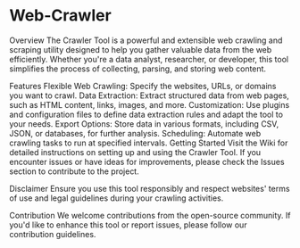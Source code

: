 # Web-Crawler 

Overview
The Crawler Tool is a powerful and extensible web crawling and scraping utility designed to help you gather valuable data from the web efficiently. Whether you're a data analyst, researcher, or developer, this tool simplifies the process of collecting, parsing, and storing web content.

Features
Flexible Web Crawling: Specify the websites, URLs, or domains you want to crawl.
Data Extraction: Extract structured data from web pages, such as HTML content, links, images, and more.
Customization: Use plugins and configuration files to define data extraction rules and adapt the tool to your needs.
Export Options: Store data in various formats, including CSV, JSON, or databases, for further analysis.
Scheduling: Automate web crawling tasks to run at specified intervals.
Getting Started
Visit the Wiki for detailed instructions on setting up and using the Crawler Tool. If you encounter issues or have ideas for improvements, please check the Issues section to contribute to the project.

Disclaimer
Ensure you use this tool responsibly and respect websites' terms of use and legal guidelines during your crawling activities.

Contribution
We welcome contributions from the open-source community. If you'd like to enhance this tool or report issues, please follow our contribution guidelines.
